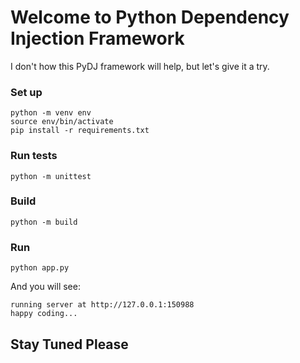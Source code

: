 # Welcome to Python Dependency Injection Framework

I don't how this PyDJ framework will help, but let's give it a try.

### Set up

```
python -m venv env
source env/bin/activate
pip install -r requirements.txt
```

### Run tests

`python -m unittest`

### Build

`python -m build`

### Run

`python app.py`

And you will see:

```
running server at http://127.0.0.1:150988
happy coding...
```

## Stay Tuned Please

